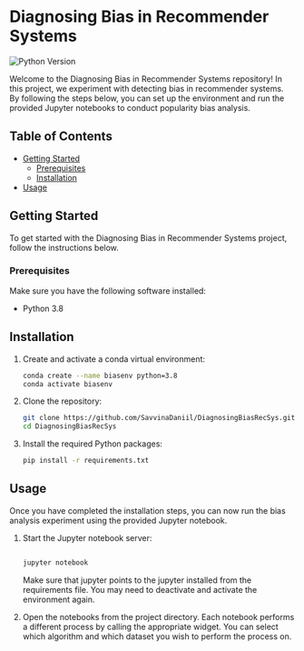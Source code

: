 # Diagnosing Bias in Recommender Systems

![Python Version](https://img.shields.io/badge/python-3.8-blue)

Welcome to the Diagnosing Bias in Recommender Systems repository! In this project, we experiment with detecting bias in recommender systems. By following the steps below, you can set up the environment and run the provided Jupyter notebooks to conduct popularity bias analysis.

## Table of Contents

- [Getting Started](#getting-started)
  - [Prerequisites](#prerequisites)
  - [Installation](#installation)
- [Usage](#usage)

## Getting Started

To get started with the Diagnosing Bias in Recommender Systems project, follow the instructions below.

### Prerequisites

Make sure you have the following software installed:

- Python 3.8

## Installation

1. Create and activate a conda virtual environment:

   ```bash
   conda create --name biasenv python=3.8
   conda activate biasenv
   ```

2. Clone the repository:

   ```bash
   git clone https://github.com/SavvinaDaniil/DiagnosingBiasRecSys.git
   cd DiagnosingBiasRecSys
   ```

3. Install the required Python packages:

   ```bash
   pip install -r requirements.txt
   ```
## Usage

Once you have completed the installation steps, you can now run the bias analysis experiment using the provided Jupyter notebook.

1. Start the Jupyter notebook server:

   ```bash
   
   jupyter notebook
   ```
   Make sure that jupyter points to the jupyter installed from the requirements file. You may need to deactivate and activate the environment again.

2. Open the notebooks from the project directory. Each notebook performs a different process by calling the appropriate widget. You can select which algorithm and which dataset you wish to perform the process on.

